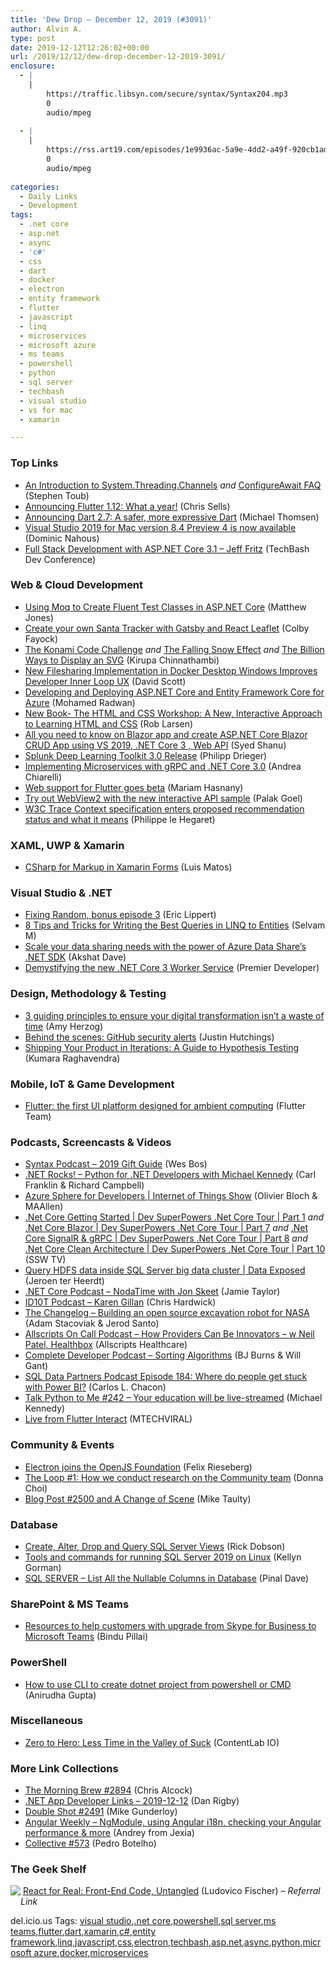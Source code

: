 ```yaml
---
title: 'Dew Drop – December 12, 2019 (#3091)'
author: Alvin A.
type: post
date: 2019-12-12T12:26:02+00:00
url: /2019/12/12/dew-drop-december-12-2019-3091/
enclosure:
  - |
    |
        https://traffic.libsyn.com/secure/syntax/Syntax204.mp3
        0
        audio/mpeg
        
  - |
    |
        https://rss.art19.com/episodes/1e9936ac-5a9e-4dd2-a49f-920cb1ad9383.mp3
        0
        audio/mpeg
        
categories:
  - Daily Links
  - Development
tags:
  - .net core
  - asp.net
  - async
  - 'c#'
  - css
  - dart
  - docker
  - electron
  - entity framework
  - flutter
  - javascript
  - linq
  - microservices
  - microsoft azure
  - ms teams
  - powershell
  - python
  - sql server
  - techbash
  - visual studio
  - vs for mac
  - xamarin

---
```

### Top Links

  * <a href="https://devblogs.microsoft.com/dotnet/an-introduction-to-system-threading-channels/" target="_blank" rel="noopener noreferrer">An Introduction to System.Threading.Channels</a> _and_ <a href="https://devblogs.microsoft.com/dotnet/configureawait-faq/" target="_blank" rel="noopener noreferrer">ConfigureAwait FAQ</a> (Stephen Toub)
  * <a href="https://medium.com/flutter/announcing-flutter-1-12-what-a-year-22c256ba525d?source=rss----4da7dfd21a33---4" target="_blank" rel="noopener noreferrer">Announcing Flutter 1.12: What a year!</a> (Chris Sells)
  * <a href="https://medium.com/dartlang/dart-2-7-a3710ec54e97?source=rss----23738d481ce8---4" target="_blank" rel="noopener noreferrer">Announcing Dart 2.7: A safer, more expressive Dart</a> (Michael Thomsen)
  * <a href="https://devblogs.microsoft.com/visualstudio/visual-studio-2019-for-mac-version-8-4-preview-4-is-now-available/" target="_blank" rel="noopener noreferrer">Visual Studio 2019 for Mac version 8.4 Preview 4 is now available</a> (Dominic Nahous)
  * <a href="http://www.youtube.com/watch?v=wkvNpBhWgNA" target="_blank" rel="noopener noreferrer">Full Stack Development with ASP.NET Core 3.1 &#8211; Jeff Fritz</a> (TechBash Dev Conference)



### <a name="web"></a>Web & Cloud Development

  * <a href="http://feedproxy.google.com/~r/ExceptionNotFound/~3/o7xroa3KIF8/" target="_blank" rel="noopener noreferrer">Using Moq to Create Fluent Test Classes in ASP.NET Core</a> (Matthew Jones)
  * <a href="https://www.freecodecamp.org/news/create-your-own-santa-tracker-with-gatsby-and-react-leaflet/" target="_blank" rel="noopener noreferrer">Create your own Santa Tracker with Gatsby and React Leaflet</a> (Colby Fayock)
  * <a href="https://www.kirupa.com/html5/konami_code.htm" target="_blank" rel="noopener noreferrer">The Konami Code Challenge</a> _and_ <a href="https://www.kirupa.com/the_falling_snow_effect.htm" target="_blank" rel="noopener noreferrer">The Falling Snow Effect</a> _and_ <a href="https://www.kirupa.com/tricks/billion_ways_display_svg.htm" target="_blank" rel="noopener noreferrer">The Billion Ways to Display an SVG</a> (Kirupa Chinnathambi)
  * <a href="https://www.docker.com/blog/new-filesharing-implementation-in-docker-desktop-windows/" target="_blank" rel="noopener noreferrer">New Filesharing Implementation in Docker Desktop Windows Improves Developer Inner Loop UX</a> (David Scott)
  * <a href="https://dzone.com/articles/end-to-end-tutorial-for-developing-amp-deploying-a" target="_blank" rel="noopener noreferrer">Developing and Deploying ASP.NET Core and Entity Framework Core for Azure</a> (Mohamed Radwan)
  * <a href="http://feedproxy.google.com/~r/HtmlCssJavascript/~3/gP6Iy8tHeSA/" target="_blank" rel="noopener noreferrer">New Book- The HTML and CSS Workshop: A New, Interactive Approach to Learning HTML and CSS</a> (Rob Larsen)
  * <a href="https://www.codeproject.com/Articles/5253709/All-you-need-to-know-on-Blazor-app-and-create-ASP" target="_blank" rel="noopener noreferrer">All you need to know on Blazor app and create ASP.NET Core Blazor CRUD App using VS 2019, .NET Core 3 , Web API</a> (Syed Shanu)
  * <a href="https://www.splunk.com/en_us/blog/machine-learning/deep-learning-toolkit-3-0-release.html" target="_blank" rel="noopener noreferrer">Splunk Deep Learning Toolkit 3.0 Release</a> (Philipp Drieger)
  * <a href="https://auth0.com/blog/implementing-microservices-grpc-dotnet-core-3/" target="_blank" rel="noopener noreferrer">Implementing Microservices with gRPC and .NET Core 3.0</a> (Andrea Chiarelli)
  * <a href="https://medium.com/flutter/web-support-for-flutter-goes-beta-35b64a1217c0?source=rss----4da7dfd21a33---4" target="_blank" rel="noopener noreferrer">Web support for Flutter goes beta</a> (Mariam Hasnany)
  * <a href="https://blogs.windows.com/msedgedev/2019/12/11/webview2-interactive-api-sample/?WT.mc_id=DX_MVP4025064" target="_blank" rel="noopener noreferrer">Try out WebView2 with the new interactive API sample</a> (Palak Goel)
  * <a href="https://www.w3.org/blog/2019/12/trace-context-enters-proposed-recommendation/" target="_blank" rel="noopener noreferrer">W3C Trace Context specification enters proposed recommendation status and what it means</a> (Philippe le Hegaret)



### <a name="silverlight"></a>XAML, UWP & Xamarin

  * <a href="https://luismts.com/blog/xamarin/csharp-markup-xamarin-forms/" target="_blank" rel="noopener noreferrer">CSharp for Markup in Xamarin Forms</a> (Luis Matos)



### <a name="dotnet"></a>Visual Studio & .NET

  * <a href="https://ericlippert.com/2019/12/11/fixing-random-bonus-episode-3/" target="_blank" rel="noopener noreferrer">Fixing Random, bonus episode 3</a> (Eric Lippert)
  * <a href="https://www.syncfusion.com/blogs/post/8-tips-writing-best-linq-to-entities-queries.aspx" target="_blank" rel="noopener noreferrer">8 Tips and Tricks for Writing the Best Queries in LINQ to Entities</a> (Selvam M)
  * <a href="https://techcommunity.microsoft.com/t5/Azure-Data-Share/Scale-your-data-sharing-needs-with-the-power-of-Azure-Data-Share/ba-p/1061191" target="_blank" rel="noopener noreferrer">Scale your data sharing needs with the power of Azure Data Share’s .NET SDK</a> (Akshat Dave)
  * <a href="https://devblogs.microsoft.com/premier-developer/demystifying-the-new-net-core-3-worker-service/" target="_blank" rel="noopener noreferrer">Demystifying the new .NET Core 3 Worker Service</a> (Premier Developer)



### <a name="design"></a>Design, Methodology & Testing

  * <a href="https://content.pivotal.io/intersect/guiding-principles-of-digital-transformation" target="_blank" rel="noopener noreferrer">3 guiding principles to ensure your digital transformation isn’t a waste of time</a> (Amy Herzog)
  * <a href="https://github.blog/2019-12-11-behind-the-scenes-github-vulnerability-alerts/" target="_blank" rel="noopener noreferrer">Behind the scenes: GitHub security alerts</a> (Justin Hutchings)
  * <a href="https://www.toptal.com/product-managers/data-product-managers/product-hypothesis-testing" target="_blank" rel="noopener noreferrer">Shipping Your Product in Iterations: A Guide to Hypothesis Testing</a> (Kumara Raghavendra)



### <a name="mobile"></a>Mobile, IoT & Game Development

  * <a href="http://feedproxy.google.com/~r/GDBcode/~3/iqK5sh_i3yk/flutter-ui-ambient-computing.html" target="_blank" rel="noopener noreferrer">Flutter: the first UI platform designed for ambient computing</a> (Flutter Team)



### <a name="podcasts"></a>Podcasts, Screencasts & Videos

  * <a href="https://traffic.libsyn.com/secure/syntax/Syntax204.mp3" target="_blank" rel="noopener noreferrer">Syntax Podcast &#8211; 2019 Gift Guide</a> (Wes Bos)
  * <a href="http://www.dotnetrocks.com/default.aspx?ShowNum=1665" target="_blank" rel="noopener noreferrer">.NET Rocks! &#8211; Python for .NET Developers with Michael Kennedy</a> (Carl Franklin & Richard Campbell)
  * <a href="https://channel9.msdn.com/Shows/Internet-of-Things-Show/Azure-Sphere-for-Developers?WT.mc_id=DX_MVP4025064" target="_blank" rel="noopener noreferrer">Azure Sphere for Developers | Internet of Things Show</a> (Olivier Bloch & MAAllen)
  * <a href="http://www.youtube.com/watch?v=-o2vZ13gIGU" target="_blank" rel="noopener noreferrer">.Net Core Getting Started | Dev SuperPowers .Net Core Tour | Part 1</a> _and_ <a href="http://www.youtube.com/watch?v=ACLn81g-m0M" target="_blank" rel="noopener noreferrer">.Net Core Blazor | Dev SuperPowers .Net Core Tour | Part 7</a> _and_ <a href="http://www.youtube.com/watch?v=wH_7rF_WXOM" target="_blank" rel="noopener noreferrer">.Net Core SignalR & gRPC | Dev SuperPowers .Net Core Tour | Part 8</a> _and_ <a href="http://www.youtube.com/watch?v=tOLWOvZYwSo" target="_blank" rel="noopener noreferrer">.Net Core Clean Architecture | Dev SuperPowers .Net Core Tour | Part 10</a> (SSW TV)
  * <a href="https://channel9.msdn.com/Shows/Data-Exposed/Query-HDFS-data-inside-SQL-Server-big-data-cluster?WT.mc_id=DX_MVP4025064" target="_blank" rel="noopener noreferrer">Query HDFS data inside SQL Server big data cluster | Data Exposed</a> (Jeroen ter Heerdt)
  * <a href="https://dotnetcore.show/episode-40-noda-time-with-jon-skeet" target="_blank" rel="noopener noreferrer">.NET Core Podcast &#8211; NodaTime with Jon Skeet</a> (Jamie Taylor)
  * <a href="https://rss.art19.com/episodes/1e9936ac-5a9e-4dd2-a49f-920cb1ad9383.mp3" target="_blank" rel="noopener noreferrer">ID10T Podcast &#8211; Karen Gillan</a> (Chris Hardwick)
  * <a href="https://changelog.com/podcast/372" target="_blank" rel="noopener noreferrer">The Changelog &#8211; Building an open source excavation robot for NASA</a> (Adam Stacoviak & Jerod Santo)
  * <a href="https://podcast.allscripts.com/e/how-providers-can-be-innovators-w-neil-patel-healthbox/" target="_blank" rel="noopener noreferrer">Allscripts On Call Podcast &#8211; How Providers Can Be Innovators &#8211; w Neil Patel, Healthbox</a> (Allscripts Healthcare)
  * <a href="https://completedeveloperpodcast.com/episode-227/?utm_source=rss&utm_medium=rss&utm_campaign=episode-227" target="_blank" rel="noopener noreferrer">Complete Developer Podcast &#8211; Sorting Algorithms</a> (BJ Burns & Will Gant)
  * <a href="http://sqldatapartners.com/2019/12/11/episode-184-where-do-people-get-stuck-with-power-bi/" target="_blank" rel="noopener noreferrer">SQL Data Partners Podcast Episode 184: Where do people get stuck with Power BI?</a> (Carlos L. Chacon)
  * <a href="https://talkpython.fm/episodes/show/242/your-education-will-be-live-streamed" target="_blank" rel="noopener noreferrer">Talk Python to Me #242 &#8211; Your education will be live-streamed</a> (Michael Kennedy)
  * <a href="http://www.youtube.com/watch?v=mPE1K0AkSzs" target="_blank" rel="noopener noreferrer">Live from Flutter Interact</a> (MTECHVIRAL)



### <a name="events"></a>Community & Events

  * <a href="https://electronjs.org/blog/electron-joins-openjsf" target="_blank" rel="noopener noreferrer">Electron joins the OpenJS Foundation</a> (Felix Rieseberg)
  * <a href="https://stackoverflow.blog/2019/12/11/the-loop-1-how-we-conduct-research-on-the-community-team/" target="_blank" rel="noopener noreferrer">The Loop #1: How we conduct research on the Community team</a> (Donna Choi)
  * <a href="http://feedproxy.google.com/~r/mtaulty/~3/RGkzviFHQno/" target="_blank" rel="noopener noreferrer">Blog Post #2500 and A Change of Scene</a> (Mike Taulty)



### <a name="sql"></a>Database

  * <a href="http://feedproxy.google.com/~r/MSSQLTips-LatestSqlServerTips/~3/7jc4Uj2jOOQ/" target="_blank" rel="noopener noreferrer">Create, Alter, Drop and Query SQL Server Views</a> (Rick Dobson)
  * <a href="https://cloudblogs.microsoft.com/sqlserver/2019/12/11/tools-and-commands-for-running-sql-server-2019-on-linux/" target="_blank" rel="noopener noreferrer">Tools and commands for running SQL Server 2019 on Linux</a> (Kellyn Gorman)
  * <a href="https://blog.sqlauthority.com/2019/12/12/sql-server-list-all-the-nullable-columns-in-database/" target="_blank" rel="noopener noreferrer">SQL SERVER – List All the Nullable Columns in Database</a> (Pinal Dave)



### <a name="sp"></a>SharePoint & MS Teams

  * <a href="https://techcommunity.microsoft.com/t5/Microsoft-Teams-Blog/Resources-to-help-customers-with-upgrade-from-Skype-for-Business/ba-p/1061354" target="_blank" rel="noopener noreferrer">Resources to help customers with upgrade from Skype for Business to Microsoft Teams</a> (Bindu Pillai)



### <a name="ps"></a>PowerShell

  * <a href="http://geekswithblogs.net/anirugu/archive/2019/12/11/how-to-use-cli-to-create-dotnet-project-from-powershell.aspx?utm_source=feedburner&utm_medium=feed&utm_campaign=Feed%3A+geekswithblogs+%28Geekswithblogs.net%29" target="_blank" rel="noopener noreferrer">How to use CLI to create dotnet project from powershell or CMD</a> (Anirudha Gupta)



### <a name="misc"></a>Miscellaneous

  * <a href="https://developermedia.com/less-time-in-the-valley-of-suck/" target="_blank" rel="noopener noreferrer">Zero to Hero: Less Time in the Valley of Suck</a> (ContentLab IO)



### <a name="links"></a>More Link Collections

  * <a href="http://feedproxy.google.com/~r/ReflectivePerspective/~3/E_dwrw-numE/" target="_blank" rel="noopener noreferrer">The Morning Brew #2894</a> (Chris Alcock)
  * <a href="https://links.danrigby.com/2019/12/app-developer-links-2019-12-12/" target="_blank" rel="noopener noreferrer">.NET App Developer Links &#8211; 2019-12-12</a> (Dan Rigby)
  * <a href="https://afreshcup.com/home/2019/12/12/double-shot-2491.html" target="_blank" rel="noopener noreferrer">Double Shot #2491</a> (Mike Gunderloy)
  * <a href="http://www.angular-weekly.com/archive/215469" target="_blank" rel="noopener noreferrer">Angular Weekly &#8211; NgModule, using Angular i18n, checking your Angular performance & more</a> (Andrey from Jexia)
  * <a href="http://feedproxy.google.com/~r/tympanus/~3/szEv7s-Q6ho/" target="_blank" rel="noopener noreferrer">Collective #573</a> (Pedro Botelho)



### <a name="shelf"></a>The Geek Shelf

<a href="https://www.amazon.com/dp/1680502638/?tag=amavin-20" target="_blank" rel="noopener noreferrer"><img data-recalc-dims="1" decoding="async" align="left" style="margin: 0px 0px 10px; border: 0px currentcolor; border-image: none; float: left; display: inline; background-image: none;" src="https://i0.wp.com/images-na.ssl-images-amazon.com/images/I/81d4bjUbP5L._SS135_.jpg?w=660&#038;ssl=1" border="0" /></a>&nbsp;<a href="https://www.amazon.com/dp/1680502638/?tag=amavin-20" target="_blank" rel="noopener noreferrer">React for Real: Front-End Code, Untangled</a> (Ludovico Fischer) _&#8211; Referral Link_







<div class="wlWriterEditableSmartContent" id="scid:77ECF5F8-D252-44F5-B4EB-D463C5396A79:d59ff7a7-6d2e-4ce0-9bda-97bafd42cc3e" style="margin: 0px; padding: 0px; float: none; display: inline;">
  del.icio.us Tags: <a href="http://del.icio.us/popular/visual+studio" rel="tag">visual studio</a>,<a href="http://del.icio.us/popular/.net+core" rel="tag">.net core</a>,<a href="http://del.icio.us/popular/powershell" rel="tag">powershell</a>,<a href="http://del.icio.us/popular/sql+server" rel="tag">sql server</a>,<a href="http://del.icio.us/popular/ms+teams" rel="tag">ms teams</a>,<a href="http://del.icio.us/popular/flutter" rel="tag">flutter</a>,<a href="http://del.icio.us/popular/dart" rel="tag">dart</a>,<a href="http://del.icio.us/popular/xamarin" rel="tag">xamarin</a>,<a href="http://del.icio.us/popular/c%23" rel="tag">c#</a>,<a href="http://del.icio.us/popular/entity+framework" rel="tag">entity framework</a>,<a href="http://del.icio.us/popular/linq" rel="tag">linq</a>,<a href="http://del.icio.us/popular/javascript" rel="tag">javascript</a>,<a href="http://del.icio.us/popular/css" rel="tag">css</a>,<a href="http://del.icio.us/popular/electron" rel="tag">electron</a>,<a href="http://del.icio.us/popular/techbash" rel="tag">techbash</a>,<a href="http://del.icio.us/popular/asp.net" rel="tag">asp.net</a>,<a href="http://del.icio.us/popular/async" rel="tag">async</a>,<a href="http://del.icio.us/popular/python" rel="tag">python</a>,<a href="http://del.icio.us/popular/microsoft+azure" rel="tag">microsoft azure</a>,<a href="http://del.icio.us/popular/docker" rel="tag">docker</a>,<a href="http://del.icio.us/popular/microservices" rel="tag">microservices</a>
</div>